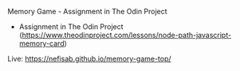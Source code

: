 Memory Game - Assignment in The Odin Project

- Assignment in The Odin Project (https://www.theodinproject.com/lessons/node-path-javascript-memory-card)

Live: https://nefisab.github.io/memory-game-top/
